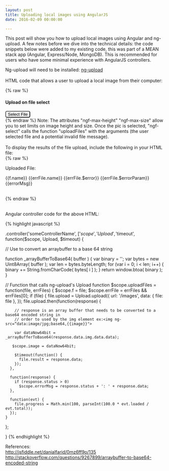 ```yaml
---
layout: post
title: Uploading local images using AngularJS
date: 2016-02-09 00:00:00

---
```


This post will show you how to upload local images using Angular and ng-upload. A few notes before we dive into the technical details: the code snippets below were added to my existing code, this was part of a MEAN stack app (Angular, Express/Node, MongoDB).
This is recommended for users who have some minimal experience with AngularJS controllers.

Ng-upload will need to be installed: <a href="https://www.npmjs.com/package/ng-upload">ng-upload</a>
<br>
<br>
HTML code that allows a user to upload a local image from their computer:  

{% raw %}


  <h4>Upload on file select</h4>
  <div>
     <button type="file" ngf-select="uploadFiles($file, $invalidFiles)"
        accept="image/*" style="color:black; border-radius: 5px;" ngf-max-height="10000" ngf-max-size="20MB">
        Select File
    </button>
  </div>
{% endraw %}
Note: The attributes "ngf-max-height" "ngf-max-size" allow you to set limits on image height and size. Once the pic is selected, "ngf-select" calls the function "uploadFiles" with the arguments (the user selected file and a potential invalid file message).

<br>
<br>
To display the results of the file upload, include the following in your HTML file:
<br>
{% raw %}

 Uploaded File:
  <div style="font:smaller">{{f.name}} {{errFile.name}} {{errFile.$error}} {{errFile.$errorParam}}
    <span class="progress" ng-show="f.progress >= 0">
      <div style="width:{{f.progress}}%"
      ng-bind="f.progress + '%'"></div>
    </span>
  </div>
  {{errorMsg}}<br><br>

  <!-- Display the the image returned from the server -->
  <img ng-src="data:image/jpg;base64,{{image}}">
  <br>

{% endraw %}

<br>
Angular controller code for the above HTML:


{% highlight javascript %}


.controller('someControllerName', ['$scope', 'Upload', '$timeout', function($scope, Upload, $timeout) {

// Use to convert an arraybuffer to a base 64 string 

function _arrayBufferToBase64( buffer ) {
    var binary = '';
    var bytes = new Uint8Array( buffer );
    var len = bytes.byteLength;
    for (var i = 0; i < len; i++) {
        binary += String.fromCharCode( bytes[ i ] );
    }
  return window.btoa( binary );
}

// Function that calls ng-upload's Upload function
$scope.uploadFiles = function(file, errFiles) {
  $scope.f = file;
  $scope.errFile = errFiles && errFiles[0];
   if (file) {
      file.upload = Upload.upload({
        url: '/images',
        data: { file: file },
      });
     file.upload.then(function(response) {
  
        // response is an array buffer that needs to be converted to a base64 encoded string in
        // order to used by the img element ex:<img ng-src=“data:image/jpg;base64,{{image}}">

        var dataNow64bit = _arrayBufferToBase64(response.data.img.data.data);

       $scope.image = dataNow64bit;

        $timeout(function() {
          file.result = response.data;
        });
      },
  
      function(response) {
        if (response.status > 0)
          $scope.errorMsg = response.status + ': ' + response.data;
      },
  
      function(evt) {
        file.progress = Math.min(100, parseInt(100.0 * evt.loaded / evt.total));
      });
    }
  };

}
{% endhighlight %}
   

References: 
<br>
<a href="http://jsfiddle.net/danialfarid/0mz6ff9o/135/">http://jsfiddle.net/danialfarid/0mz6ff9o/135</a>
<br>
<a href="http://stackoverflow.com/questions/9267899/arraybuffer-to-base64-encoded-string">http://stackoverflow.com/questions/9267899/arraybuffer-to-base64-encoded-string</a>
